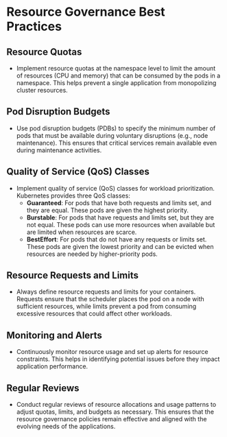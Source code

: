 # Resource Governance Best Practices

## Resource Quotas
- Implement resource quotas at the namespace level to limit the amount of resources (CPU and memory) that can be consumed by the pods in a namespace. This helps prevent a single application from monopolizing cluster resources.

## Pod Disruption Budgets
- Use pod disruption budgets (PDBs) to specify the minimum number of pods that must be available during voluntary disruptions (e.g., node maintenance). This ensures that critical services remain available even during maintenance activities.

## Quality of Service (QoS) Classes
- Implement quality of service (QoS) classes for workload prioritization. Kubernetes provides three QoS classes:
  - **Guaranteed**: For pods that have both requests and limits set, and they are equal. These pods are given the highest priority.
  - **Burstable**: For pods that have requests and limits set, but they are not equal. These pods can use more resources when available but are limited when resources are scarce.
  - **BestEffort**: For pods that do not have any requests or limits set. These pods are given the lowest priority and can be evicted when resources are needed by higher-priority pods.

## Resource Requests and Limits
- Always define resource requests and limits for your containers. Requests ensure that the scheduler places the pod on a node with sufficient resources, while limits prevent a pod from consuming excessive resources that could affect other workloads.

## Monitoring and Alerts
- Continuously monitor resource usage and set up alerts for resource constraints. This helps in identifying potential issues before they impact application performance.

## Regular Reviews
- Conduct regular reviews of resource allocations and usage patterns to adjust quotas, limits, and budgets as necessary. This ensures that the resource governance policies remain effective and aligned with the evolving needs of the applications.